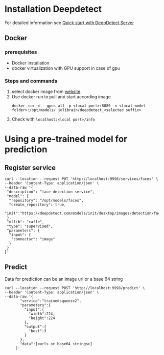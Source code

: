 # Installation Deepdetect

For detailed information see [Quick start with DeepDetect Server](https://www.deepdetect.com/quickstart-server)

## Docker

### prerequisites

- Docker installation
- docker virtualization with GPU support in case of gpu

### Steps and commands

1. select docker image from [website](https://www.deepdetect.com/quickstart-server)
1. Use docker run to pull and start according image
    ```
    docker run -d --gpus all -p <local port>:8080 -v <local model folder>:/opt/models/ jolibrain/deepdetect_<selected suffix>
    ```
1. Check with `localhost:<local port>/info`

# Using a pre-trained model for prediction

## Register service
```
curl --location --request PUT 'http://localhost:9998/services/faces' \
--header 'Content-Type: application/json' \
--data-raw '{
 "description": "face detection service",
 "model": {
  "repository": "/opt/models/faces",
  "create_repository": true,
  "init":"https://deepdetect.com/models/init/desktop/images/detection/faces_512.tar.gz"
 },
 "mllib": "caffe",
 "type": "supervised",
 "parameters": {
  "input": {
   "connector": "image"
  }
 }
}'
```


## Predict

Data for prediction can be an image url or a base 64 string

```
curl --location --request POST 'http://localhost:9998/predict' \
--header 'Content-Type: application/json' \
--data-raw '{
       "service":"trainedsqueeze2",
       "parameters":{
         "input":{
           "width":224,
           "height":224
         },
         "output":{
           "best":3
         }
       },
       "data":[<urls or base64 strings>]
     }'
```
